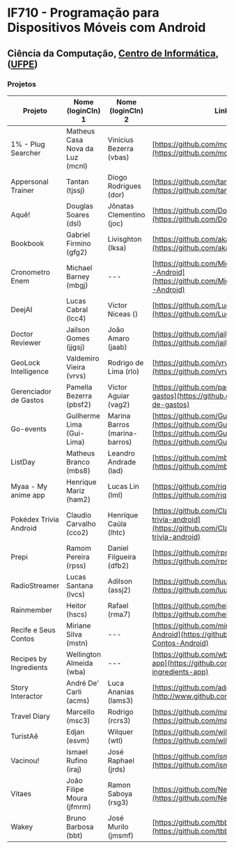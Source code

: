 # IF710 - Programação para Dispositivos Móveis com Android

## Ciência da Computação, [Centro de Informática](http://www.cin.ufpe.br), ([UFPE](http://www.ufpe.br))

### Projetos

| Projeto | Nome (loginCIn) 1 | Nome (loginCIn) 2 | Link Repositório |
| --- | --- | --- | --- |
| 1% - Plug Searcher | Matheus Casa Nova da Luz (mcnl)| Vinicius Bezerra (vbas) |[https://github.com/mcnl/onepercent](https://github.com/mcnl/onepercent) |
| Appersonal Trainer | Tantan (tjssj) | Diogo Rodrigues (dor) | [https://github.com/tancredosouza/if710projeto](https://github.com/tancredosouza/if710projeto) |
| Aquê! | Douglas Soares (dsl) | Jônatas Clementino (joc) | [https://github.com/DouglasSL/aque](https://github.com/DouglasSL/aque) |
| Bookbook | Gabriel Firmino (gfg2) | Livisghton (lksa) | [https://github.com/akai16/Bookbook](https://github.com/akai16/Bookbook) |
| Cronometro Enem | Michael Barney (mbgj) | --- | [https://github.com/MichaelBarney/CronometroENEM-Android](https://github.com/MichaelBarney/CronometroENEM-Android) |
| DeejAI | Lucas Cabral (lcc4) | Victor Niceas () | [https://github.com/LucasCCabral/deejai/](https://github.com/LucasCCabral/deejai/) |
| Doctor Reviewer | Jailson Gomes  (jjgsj) | João Amaro (jaab) | [https://github.com/jailjr/Componentes](https://github.com/jailjr/Componentes) |
| GeoLock Intelligence | Valdemiro Vieira (vrvs) | Rodrigo de Lima (rlo) | [https://github.com/vrvs/GeoLock](https://github.com/vrvs/GeoLock) |
| Gerenciador de Gastos | Pamella Bezerra (pbsf2) | Victor Aguiar (vag2) | [https://github.com/pamella/app-gerenciador-de-gastos](https://github.com/pamella/app-gerenciador-de-gastos) |
| Go-events | Guilherme Lima (Gui-Lima) | Marina Barros (marina-barros) | [https://github.com/Gui-Lima/go-Events](https://github.com/Gui-Lima/go-Events) & [https://github.com/Gui-Lima/go-Events-Back](https://github.com/Gui-Lima/go-Events-Back) |
| ListDay | Matheus Branco (mbs8) | Leandro Andrade (lad) | [https://github.com/mbs8/ListDay](https://github.com/mbs8/ListDay) |
| Myaa - My anime app | Henrique Mariz (ham2) | Lucas Lin (lml) | [https://github.com/riqmariz/Myanimeapp](https://github.com/riqmariz/Myanimeapp) |
| Pokédex Trivia Android | Claudio Carvalho (cco2) | Henríque Caúla (lhtc) | [https://github.com/ClaudioCarvalhoo/pokedex-trivia-android](https://github.com/ClaudioCarvalhoo/pokedex-trivia-android) |
| Prepi | Ramom Pereira (rpss) | Daniel Filgueira (dfb2) | [https://github.com/rpss2/prepi-android](https://github.com/rpss2/prepi-android) |
| RadioStreamer | Lucas Santana (lvcs) | Adilson (assj2) | [https://github.com/luucasv/radioStreamer](https://github.com/luucasv/radioStreamer) |
| Rainmember | Heitor (hscs) | Rafael (rma7) | [https://github.com/heitorado/Rainmember](https://github.com/heitorado/Rainmember) |
| Recife e Seus Contos | Miriane Silva (mstn) | --- | [https://github.com/mirianes/Recife-e-Seus-Contos-Android](https://github.com/mirianes/Recife-e-Seus-Contos-Android) |
| Recipes by Ingredients | Wellington Almeida (wba) | --- |  [https://github.com/wba25/recipes-by-ingredients-app](https://github.com/wba25/recipes-by-ingredients-app) |
| Story Interactor | André De' Carli (acms) | Luca Ananias (lams3) | [https://github.com/adecarli/story-interactor](http://www.github.com/adecarli/story-interactor) |
| Travel Diary | Marcello (msc3) | Rodrigo (rcrs3) | [https://github.com/marcellocordeiro/travel-diary](https://github.com/marcellocordeiro/travel-diary) |
| TuristAê | Edjan (esvm) | Wilquer (wtl) | [https://github.com/wilquerlima/TuristAe](https://github.com/wilquerlima/TuristAe) |
| Vacinou! | Ismael Rufino (iraj) | José Raphael (jrds) | [https://github.com/ismaeljunior/projetovacina](https://github.com/ismaeljunior/projetovacina) |
| Vitaes | João Filipe Moura (jfmrm) | Ramon Saboya (rsg3) | [https://github.com/NeverDefineUs/vitaes-android](https://github.com/NeverDefineUs/vitaes-android) |
| Wakey | Bruno Barbosa (bbt) | José Murilo (jmsmf) | [https://github.com/tbbruno/wakey](https://github.com/tbbruno/wakey) |
